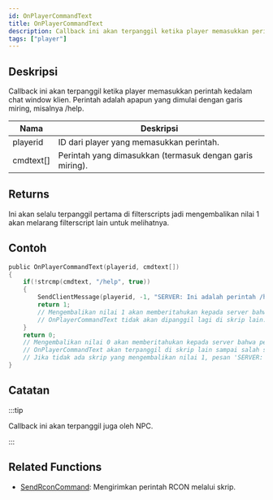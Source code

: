 ```yaml
---
id: OnPlayerCommandText
title: OnPlayerCommandText
description: Callback ini akan terpanggil ketika player memasukkan perintah kedalam chat window klien.
tags: ["player"]
---
```


## Deskripsi

Callback ini akan terpanggil ketika player memasukkan perintah kedalam chat window klien. Perintah adalah apapun yang dimulai dengan garis miring, misalnya /help.

| Nama      | Deskripsi                                                |
| --------- | -------------------------------------------------------- |
| playerid  | ID dari player yang memasukkan perintah.                 |
| cmdtext[] | Perintah yang dimasukkan (termasuk dengan garis miring). |

## Returns

Ini akan selalu terpanggil pertama di filterscripts jadi mengembalikan nilai 1 akan melarang filterscript lain untuk melihatnya.

## Contoh

```c
public OnPlayerCommandText(playerid, cmdtext[])
{
    if(!strcmp(cmdtext, "/help", true))
    {
        SendClientMessage(playerid, -1, "SERVER: Ini adalah perintah /help");
        return 1;
        // Mengembalikan nilai 1 akan memberitahukan kepada server bahwa perintah berhasil diproses.
        // OnPlayerCommandText tidak akan dipanggil lagi di skrip lain.
    }
    return 0;
    // Mengembalikan nilai 0 akan memberitahukan kepada server bahwa perintah belum diproses oleh skrip ini.
    // OnPlayerCommandText akan terpanggil di skrip lain sampai salah satunya mengembalikan nilai 1.
    // Jika tidak ada skrip yang mengembalikan nilai 1, pesan 'SERVER: Unknown Command' akan muncuk kepada player.
}
```

## Catatan

:::tip

Callback ini akan terpanggil juga oleh NPC.

:::

## Related Functions

- [SendRconCommand](../functions/SendRconCommand.md): Mengirimkan perintah RCON melalui skrip.
